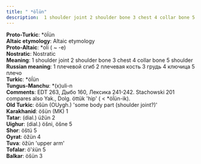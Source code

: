 ```yaml
---
title: " *öĺün"
description:  1 shoulder joint 2 shoulder bone 3 chest 4 collar bone 5 shoulder
---
```


<strong>Proto-Turkic</strong>:  *öĺün<br>
<strong>Altaic etymology</strong>:  Altaic etymology<br>
<strong> Proto-Altaic</strong>:  *oĺi ( ~ -e)<br>
<strong>Nostratic</strong>:  Nostratic<br>
<strong>Meaning</strong>:  1 shoulder joint 2 shoulder bone 3 chest 4 collar bone 5 shoulder<br>
<strong>Russian meaning</strong>:  1 плечевой сгиб 2 плечевая кость 3 грудь 4 ключица 5 плечо<br>
<strong>Turkic</strong>:  *öĺün<br>
<strong>Tungus-Manchu</strong>:  *(x)uli-n<br>
<strong>Comments</strong>:  EDT 263, Дыбо 160, Лексика 241-242. Stachowski 201 compares also Yak., Dolg. öttük 'hip' ( < *öĺün-ik).<br>
<strong>Old Turkic</strong>:  öšün (OUygh.) 'some body part (shoulder joint?)'<br>
<strong>Karakhanid</strong>:  öšün (MK) 1<br>
<strong>Tatar</strong>:  (dial.) üžün 2<br>
<strong>Uighur</strong>:  (dial.) öšni, öšne 5<br>
<strong>Shor</strong>:  öštü 5<br>
<strong>Oyrat</strong>:  öžün 4<br>
<strong>Tuva</strong>:  öžün 'upper arm'<br>
<strong>Tofalar</strong>:  ö'x́ün 5<br>
<strong>Balkar</strong>:  öšün 3<br>


